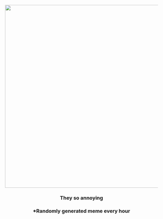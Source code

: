 <p align="center">
        <img src="https://i.redd.it/roae3nr5mbo91.gif" width="600" height="600">
        </p>
        <h3 align="center">They so annoying</h3>
        <h3 align="center">*Randomly generated meme every hour</h3>
    